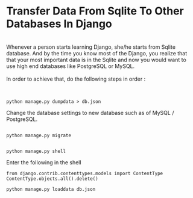 
# Transfer Data From Sqlite To Other Databases In Django
<br>
Whenever a person starts learning Django, she/he starts from Sqlite database. And by the time you know most of the Django, you realize that that your most important data is in the Sqlite and now you would want to use high end databases like PostgreSQL or MySQL. 
<br>
<br>
In order to achieve that, do the following steps in order :
<br>
<br>

```shell

python manage.py dumpdata > db.json

```

Change the database settings to new database such as of MySQL / PostgreSQL.

```shell

python manage.py migrate

```

```shell

python manage.py shell

```

Enter the following in the shell

```shell
from django.contrib.contenttypes.models import ContentType
ContentType.objects.all().delete()
```

```shell
python manage.py loaddata db.json
```
